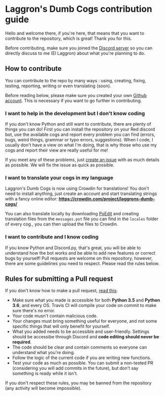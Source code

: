 # Laggron's Dumb Cogs contribution guide

Hello and welcome there, if you're here, that means that you want to contribute to the repository, which is great! Thank you for this.

Before contributing, make sure you joined the [Discord server](https://discord.gg/WsTGeQM) so you can directly discuss to me (El Laggron) about what you're planning to do.

## How to contribute

You can contribute to the repo by many ways : using, creating, fixing, testing, reporting, writing or even translating (soon).

Before reading below, please make sure you created your own [Github account](https://github.com/join). This is necessary if you want to go further in contributing.

### I want to help in the development but I don't know coding

If you don't know Python and still want to contribute, there are plenty of things you can do! First you can install the repository on your Red discord bot, use the available cogs and report every problem you can find (errors, bugs, weird things, grammar or typo errors, suggestions). When I code, I usually don't have a view on what I'm doing, that is why those who use my cogs and report their view are really useful for me!

If you meet any of these problems, just [create an issue](https://github.com/retke/Laggrons-Dumb-Cogs/issues/new/choose) with as much details as possible. We will fix the issue as quick as possible.

### I want to translate your cogs in my language

Laggron's Dumb Cogs is now using Crowdin for translations! You don't need to install anything, just create an account and start translating strings with a fancy online editor: **https://crowdin.com/project/laggrons-dumb-cogs/**

You can also translate locally by downloading [PoEdit](https://poedit.net) and creating translation files from the `messages.pot` file you can find in the `locales` folder of every cog., you can then upload the files to Crowdin.

### I want to contribute and I know coding

If you know Python and Discord.py, that's great, you will be able to understand how the bot works and be able to add new features or correct bugs by yourself! Pull requests are welcome on this repository, however, there are some guidelines you need to respect. Please read the rules below.

## Rules for submitting a Pull request

If you don't know how to make a pull request, [read this](https://help.github.com/articles/creating-a-pull-request/).

- Make sure what you made is accessible for both **Python 3.5** and **Python 3.6**, and every OS. Travis CI will compile your code on commit to make sure there's no error.
- Your code musn't contain malicious code.
- Your changes must bring something useful for everyone, and not some specific things that will only benefit for yourself.
- What you added needs to be accessible and user-friendly. Settings should be accessibe through Discord and **code editing should never be required**.
- The code should be clear and contain comments so everyone can understand what you're doing.
- Follow the logic of the current code if you are writing new functions.
- Test your code as much as possible. You can submit a non-tested PR (considering you will add commits in the future), but don't say something is ready while it isn't.

If you don't respect these rules, you may be banned from the repository (any activity will become impossible).